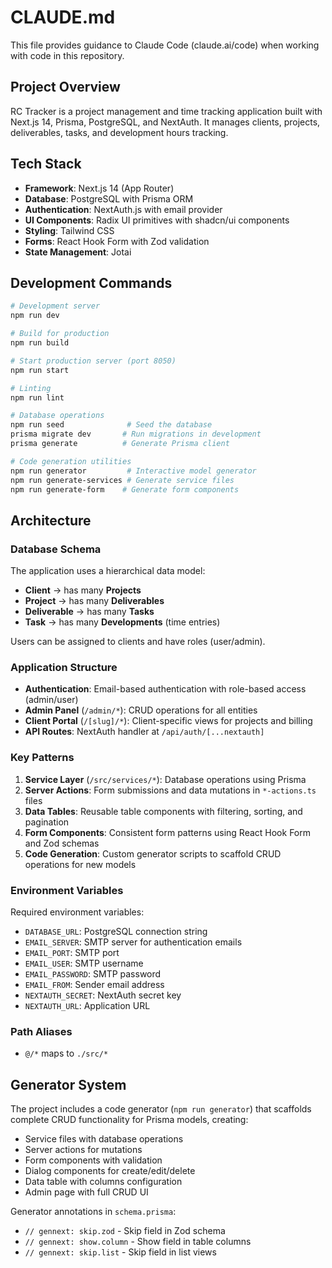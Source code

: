 # CLAUDE.md

This file provides guidance to Claude Code (claude.ai/code) when working with code in this repository.

## Project Overview

RC Tracker is a project management and time tracking application built with Next.js 14, Prisma, PostgreSQL, and NextAuth. It manages clients, projects, deliverables, tasks, and development hours tracking.

## Tech Stack

- **Framework**: Next.js 14 (App Router)
- **Database**: PostgreSQL with Prisma ORM
- **Authentication**: NextAuth.js with email provider
- **UI Components**: Radix UI primitives with shadcn/ui components
- **Styling**: Tailwind CSS
- **Forms**: React Hook Form with Zod validation
- **State Management**: Jotai

## Development Commands

```bash
# Development server
npm run dev

# Build for production
npm run build

# Start production server (port 8050)
npm run start

# Linting
npm run lint

# Database operations
npm run seed              # Seed the database
prisma migrate dev       # Run migrations in development
prisma generate          # Generate Prisma client

# Code generation utilities
npm run generator         # Interactive model generator
npm run generate-services # Generate service files
npm run generate-form    # Generate form components
```

## Architecture

### Database Schema

The application uses a hierarchical data model:
- **Client** → has many **Projects**
- **Project** → has many **Deliverables**
- **Deliverable** → has many **Tasks**
- **Task** → has many **Developments** (time entries)

Users can be assigned to clients and have roles (user/admin).

### Application Structure

- **Authentication**: Email-based authentication with role-based access (admin/user)
- **Admin Panel** (`/admin/*`): CRUD operations for all entities
- **Client Portal** (`/[slug]/*`): Client-specific views for projects and billing
- **API Routes**: NextAuth handler at `/api/auth/[...nextauth]`

### Key Patterns

1. **Service Layer** (`/src/services/*`): Database operations using Prisma
2. **Server Actions**: Form submissions and data mutations in `*-actions.ts` files
3. **Data Tables**: Reusable table components with filtering, sorting, and pagination
4. **Form Components**: Consistent form patterns using React Hook Form and Zod schemas
5. **Code Generation**: Custom generator scripts to scaffold CRUD operations for new models

### Environment Variables

Required environment variables:
- `DATABASE_URL`: PostgreSQL connection string
- `EMAIL_SERVER`: SMTP server for authentication emails
- `EMAIL_PORT`: SMTP port
- `EMAIL_USER`: SMTP username
- `EMAIL_PASSWORD`: SMTP password
- `EMAIL_FROM`: Sender email address
- `NEXTAUTH_SECRET`: NextAuth secret key
- `NEXTAUTH_URL`: Application URL

### Path Aliases

- `@/*` maps to `./src/*`

## Generator System

The project includes a code generator (`npm run generator`) that scaffolds complete CRUD functionality for Prisma models, creating:
- Service files with database operations
- Server actions for mutations
- Form components with validation
- Dialog components for create/edit/delete
- Data table with columns configuration
- Admin page with full CRUD UI

Generator annotations in `schema.prisma`:
- `// gennext: skip.zod` - Skip field in Zod schema
- `// gennext: show.column` - Show field in table columns
- `// gennext: skip.list` - Skip field in list views